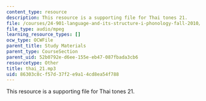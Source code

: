 ```yaml
---
content_type: resource
description: This resource is a supporting file for Thai tones 21.
file: /courses/24-901-language-and-its-structure-i-phonology-fall-2010/86303c8cf57d37f2e9a14cd8ea54f788_thai_21.mp3
file_type: audio/mpeg
learning_resource_types: []
ocw_type: OCWFile
parent_title: Study Materials
parent_type: CourseSection
parent_uid: 52b0792e-d6ee-155e-eb47-087fbada3cb6
resourcetype: Other
title: thai_21.mp3
uid: 86303c8c-f57d-37f2-e9a1-4cd8ea54f788
---
```

This resource is a supporting file for Thai tones 21.

